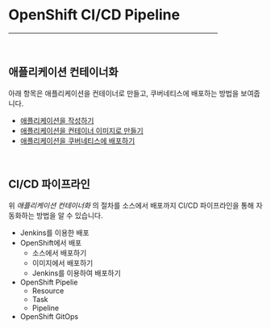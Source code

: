 # OpenShift CI/CD Pipeline

<hr width="415px;" size="10" align="left">

&nbsp;

## 애플리케이션 컨테이너화

아래 항목은 애플리케이션을 컨테이너로 만들고, 쿠버네티스에 배포하는 방법을 보여줍니다.

- [애플리케이션을 작성하기](./create-app.md)
- [애플리케이션을 컨테이너 이미지로 만들기](./create-container.md)
- [애플리케이션을 쿠버네티스에 배포하기](./deploy-kubernetes.md)

&nbsp;

## CI/CD 파이프라인

위 *애플리케이션 컨테이너화* 의 절차를 소스에서 배포까지 CI/CD 파이프라인을 통해 자동화하는 방법을 알 수 있습니다.

- Jenkins를 이용한 배포
- OpenShift에서 배포
    - 소스에서 배포하기
    - 이미지에서 배포하기
    - Jenkins를 이용하여 배포하기
- OpenShift Pipelie
    - Resource
    - Task
    - Pipeline
- OpenShift GitOps